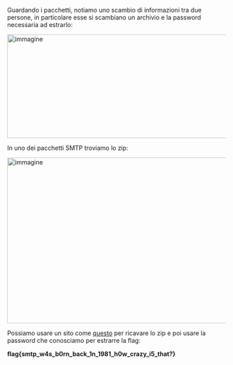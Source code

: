 Guardando i pacchetti, notiamo uno scambio di informazioni tra due persone, in particolare esse si scambiano un archivio e la password necessaria ad estrarlo:

<img width="512" height="239" alt="immagine" src="https://github.com/user-attachments/assets/2c1cd038-2191-43b5-b056-d371e003e273" />

In uno dei pacchetti SMTP troviamo lo zip:

<img width="566" height="382" alt="immagine" src="https://github.com/user-attachments/assets/13aa7656-d3a7-4ad8-bb42-f0528e1d0d60" />

Possiamo usare un sito come [questo](https://base64.guru/converter/decode/file) per ricavare lo zip e poi usare la password che conosciamo per estrarre la flag:

**flag{smtp_w4s_b0rn_back_1n_1981_h0w_crazy_i5_that?}**
